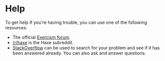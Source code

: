 # Help

To get help if you're having trouble, you can use one of the following resources:

- The official [Exercism forum](https://forum.exercism.org/).
- [/r/haxe](https://www.reddit.com/r/haxe) is the Haxe subreddit.
- [StackOverflow](http://stackoverflow.com/questions/tagged/haxe) can be used to search for your problem and see if it has been answered already. You can also ask and answer questions.
